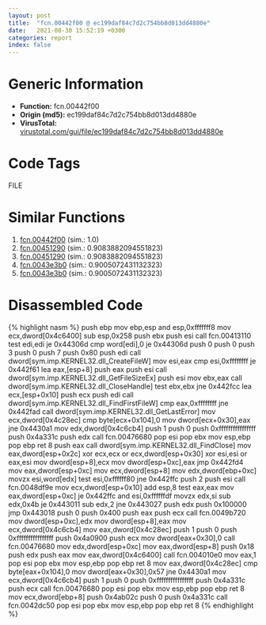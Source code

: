 ```yaml
---
layout: post
title:  "fcn.00442f00 @ ec199daf84c7d2c754bb8d013dd4880e"
date:   2021-08-30 15:52:19 +0300
categories: report
index: false
---
```


# Generic Information
- **Function:** fcn.00442f00
- **Origin (md5):** ec199daf84c7d2c754bb8d013dd4880e
- **VirusTotal:** [virustotal.com/gui/file/ec199daf84c7d2c754bb8d013dd4880e][virustotal_ref]

# Code Tags
<span class="tag" id="FILE">FILE</span>


# Similar Functions

1. [fcn.00442f00][similar_1_ref] (sim.: 1.0)
2. [fcn.00451290][similar_2_ref] (sim.: 0.9083882094551823)
3. [fcn.00451290][similar_3_ref] (sim.: 0.9083882094551823)
4. [fcn.0043e3b0][similar_4_ref] (sim.: 0.9005072431132323)
5. [fcn.0043e3b0][similar_5_ref] (sim.: 0.9005072431132323)


# Disassembled Code

{% highlight nasm %}
push ebp
mov ebp,esp
and esp,0xfffffff8
mov ecx,dword[0x4c6400]
sub esp,0x258
push ebx
push esi
call fcn.00413110
test edi,edi
je 0x44306d
cmp word[edi],0
je 0x44306d
push 0
push 0
push 3
push 0
push 7
push 0x80
push edi
call dword[sym.imp.KERNEL32.dll_CreateFileW]
mov esi,eax
cmp esi,0xffffffff
je 0x442f61
lea eax,[esp+8]
push eax
push esi
call dword[sym.imp.KERNEL32.dll_GetFileSizeEx]
push esi
mov ebx,eax
call dword[sym.imp.KERNEL32.dll_CloseHandle]
test ebx,ebx
jne 0x442fcc
lea ecx,[esp+0x10]
push ecx
push edi
call dword[sym.imp.KERNEL32.dll_FindFirstFileW]
cmp eax,0xffffffff
jne 0x442fad
call dword[sym.imp.KERNEL32.dll_GetLastError]
mov ecx,dword[0x4c28ec]
cmp byte[ecx+0x104],0
mov dword[ecx+0x30],eax
jne 0x4430a1
mov edx,dword[0x4c6cb4]
push 1
push 0
push 0xffffffffffffffff
push 0x4a331c
push edx
call fcn.00476680
pop esi
pop ebx
mov esp,ebp
pop ebp
ret 8
push eax
call dword[sym.imp.KERNEL32.dll_FindClose]
mov eax,dword[esp+0x2c]
xor ecx,ecx
or ecx,dword[esp+0x30]
xor esi,esi
or eax,esi
mov dword[esp+8],ecx
mov dword[esp+0xc],eax
jmp 0x442fd4
mov eax,dword[esp+0xc]
mov ecx,dword[esp+8]
mov edx,dword[ebp+0xc]
movzx esi,word[edx]
test esi,0xffffff80
jne 0x442ffc
push 2
push esi
call fcn.0048df9e
mov ecx,dword[esp+0x10]
add esp,8
test eax,eax
mov eax,dword[esp+0xc]
je 0x442ffc
and esi,0xffffffdf
movzx edx,si
sub edx,0x4b
je 0x443011
sub edx,2
jne 0x443027
push edx
push 0x100000
jmp 0x443018
push 0
push 0x400
push eax
push ecx
call fcn.0049b720
mov dword[esp+0xc],edx
mov dword[esp+8],eax
mov ecx,dword[0x4c6cb4]
mov eax,dword[0x4c28ec]
push 1
push 0
push 0xffffffffffffffff
push 0x4a0900
push ecx
mov dword[eax+0x30],0
call fcn.00476680
mov edx,dword[esp+0xc]
mov eax,dword[esp+8]
push 0x18
push edx
push eax
mov eax,dword[0x4c6400]
call fcn.004010e0
mov eax,1
pop esi
pop ebx
mov esp,ebp
pop ebp
ret 8
mov eax,dword[0x4c28ec]
cmp byte[eax+0x104],0
mov dword[eax+0x30],0x57
jne 0x4430a1
mov ecx,dword[0x4c6cb4]
push 1
push 0
push 0xffffffffffffffff
push 0x4a331c
push ecx
call fcn.00476680
pop esi
pop ebx
mov esp,ebp
pop ebp
ret 8
mov ecx,dword[ebp+8]
push 0x4ab02c
push 0
push 0x4a331c
call fcn.0042dc50
pop esi
pop ebx
mov esp,ebp
pop ebp
ret 8
{% endhighlight %}


[similar_1_ref]: /report/fcn.00442f00@4fe6510221c33bf023f6abed461fc13f
[similar_2_ref]: /report/fcn.00451290@4fe6510221c33bf023f6abed461fc13f
[similar_3_ref]: /report/fcn.00451290@ec199daf84c7d2c754bb8d013dd4880e
[similar_4_ref]: /report/fcn.0043e3b0@4fe6510221c33bf023f6abed461fc13f
[similar_5_ref]: /report/fcn.0043e3b0@ec199daf84c7d2c754bb8d013dd4880e
[virustotal_ref]: https://www.virustotal.com/gui/file/ec199daf84c7d2c754bb8d013dd4880e